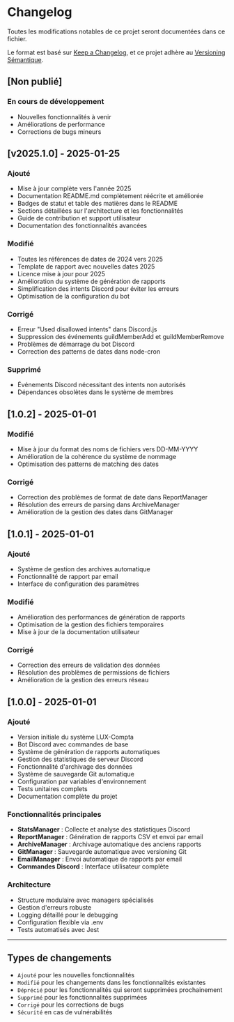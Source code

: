 # Changelog

Toutes les modifications notables de ce projet seront documentées dans ce fichier.

Le format est basé sur [Keep a Changelog](https://keepachangelog.com/fr/1.0.0/),
et ce projet adhère au [Versioning Sémantique](https://semver.org/spec/v2.0.0.html).

## [Non publié]

### En cours de développement
- Nouvelles fonctionnalités à venir
- Améliorations de performance
- Corrections de bugs mineurs

## [v2025.1.0] - 2025-01-25

### Ajouté
- Mise à jour complète vers l'année 2025
- Documentation README.md complètement réécrite et améliorée
- Badges de statut et table des matières dans le README
- Sections détaillées sur l'architecture et les fonctionnalités
- Guide de contribution et support utilisateur
- Documentation des fonctionnalités avancées

### Modifié
- Toutes les références de dates de 2024 vers 2025
- Template de rapport avec nouvelles dates 2025
- Licence mise à jour pour 2025
- Amélioration du système de génération de rapports
- Simplification des intents Discord pour éviter les erreurs
- Optimisation de la configuration du bot

### Corrigé
- Erreur "Used disallowed intents" dans Discord.js
- Suppression des événements guildMemberAdd et guildMemberRemove
- Problèmes de démarrage du bot Discord
- Correction des patterns de dates dans node-cron

### Supprimé
- Événements Discord nécessitant des intents non autorisés
- Dépendances obsolètes dans le système de membres

## [1.0.2] - 2025-01-01

### Modifié
- Mise à jour du format des noms de fichiers vers DD-MM-YYYY
- Amélioration de la cohérence du système de nommage
- Optimisation des patterns de matching des dates

### Corrigé
- Correction des problèmes de format de date dans ReportManager
- Résolution des erreurs de parsing dans ArchiveManager
- Amélioration de la gestion des dates dans GitManager

## [1.0.1] - 2025-01-01

### Ajouté
- Système de gestion des archives automatique
- Fonctionnalité de rapport par email
- Interface de configuration des paramètres

### Modifié
- Amélioration des performances de génération de rapports
- Optimisation de la gestion des fichiers temporaires
- Mise à jour de la documentation utilisateur

### Corrigé
- Correction des erreurs de validation des données
- Résolution des problèmes de permissions de fichiers
- Amélioration de la gestion des erreurs réseau

## [1.0.0] - 2025-01-01

### Ajouté
- Version initiale du système LUX-Compta
- Bot Discord avec commandes de base
- Système de génération de rapports automatiques
- Gestion des statistiques de serveur Discord
- Fonctionnalité d'archivage des données
- Système de sauvegarde Git automatique
- Configuration par variables d'environnement
- Tests unitaires complets
- Documentation complète du projet

### Fonctionnalités principales
- **StatsManager** : Collecte et analyse des statistiques Discord
- **ReportManager** : Génération de rapports CSV et envoi par email
- **ArchiveManager** : Archivage automatique des anciens rapports
- **GitManager** : Sauvegarde automatique avec versioning Git
- **EmailManager** : Envoi automatique de rapports par email
- **Commandes Discord** : Interface utilisateur complète

### Architecture
- Structure modulaire avec managers spécialisés
- Gestion d'erreurs robuste
- Logging détaillé pour le debugging
- Configuration flexible via .env
- Tests automatisés avec Jest

---

## Types de changements
- `Ajouté` pour les nouvelles fonctionnalités
- `Modifié` pour les changements dans les fonctionnalités existantes
- `Déprécié` pour les fonctionnalités qui seront supprimées prochainement
- `Supprimé` pour les fonctionnalités supprimées
- `Corrigé` pour les corrections de bugs
- `Sécurité` en cas de vulnérabilités